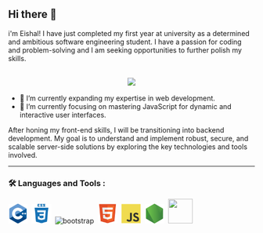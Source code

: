 ## Hi there 👋 
i'm Eishal! I have just completed my first year at university as a determined and ambitious software engineering student. I have a passion for coding and problem-solving and I am seeking opportunities to further polish my skills.

<div id="badges">
  <img src="https://komarev.com/ghpvc/?username=Eishal-Fatima-Qadri&style=flat-square&color=blue" alt=""/>
</div>

<div id="header" align="center">
  <img src="https://i.giphy.com/media/v1.Y2lkPTc5MGI3NjExMGt5cGE1M29kcXlkM2UzYWdtbno4dDhnMXFtNm1hcDNvbXV2dTlzOCZlcD12MV9pbnRlcm5hbF9naWZfYnlfaWQmY3Q9cw/aIJDrOomj81MQZz2uO/giphy.gif" width="200"/>
</div>

- 🔭 I’m currently expanding my expertise in web development.
- 🌱 I’m currently focusing on mastering JavaScript for dynamic and interactive user interfaces.

After honing my front-end skills, I will be transitioning into backend development. My goal is to understand and implement robust, secure, and scalable server-side solutions by exploring the key technologies and tools involved.

---

### :hammer_and_wrench: Languages and Tools :
<div>
   <img src="https://github.com/devicons/devicon/blob/master/icons/cplusplus/cplusplus-original.svg"  title="CPLUSPLUS" alt="CPLUSPLUS" width="40" height="40"/>&nbsp;
  <img src="https://github.com/devicons/devicon/blob/master/icons/css3/css3-plain-wordmark.svg"  title="CSS3" alt="CSS" width="40" height="40"/>&nbsp;
   <img src="https://user-images.githubusercontent.com/25181517/183898054-b3d693d4-dafb-4808-a509-bab54cf5de34.png"  title="bootstrap" alt="bootstrap" width="40" height="40"/>&nbsp;
  <img src="https://github.com/devicons/devicon/blob/master/icons/html5/html5-original.svg" title="HTML5" alt="HTML" width="40" height="40"/>&nbsp;
  <img src="https://github.com/devicons/devicon/blob/master/icons/javascript/javascript-original.svg" title="JavaScript" alt="JavaScript" width="40" height="40"/>&nbsp;
  <img src="https://github.com/devicons/devicon/blob/master/icons/nodejs/nodejs-original.svg" width="40" height="40"/>&nbsp;
   <img src="https://user-images.githubusercontent.com/25181517/183859966-a3462d8d-1bc7-4880-b353-e2cbed900ed6.png" width="50" height="50" />&nbsp;
</div>
